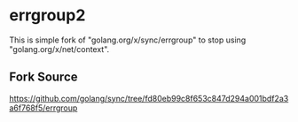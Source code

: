 # errgroup2

This is simple fork of "golang.org/x/sync/errgroup" to stop using "golang.org/x/net/context".

## Fork Source

https://github.com/golang/sync/tree/fd80eb99c8f653c847d294a001bdf2a3a6f768f5/errgroup
